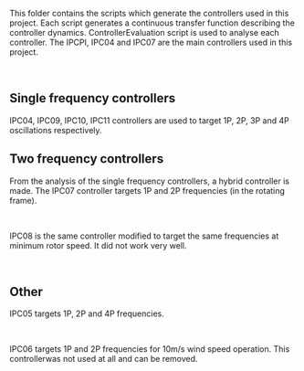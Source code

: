 This folder contains the scripts which generate the controllers used in this
project. Each script generates a continuous transfer function describing the
controller dynamics. ControllerEvaluation script is used to analyse each
controller. The IPCPI, IPC04 and IPC07 are the main controllers used in this
project.

 

Single frequency controllers
----------------------------

IPC04, IPC09, IPC10, IPC11 controllers are used to target 1P, 2P, 3P and 4P
oscillations respectively.

Two frequency controllers
-------------------------

From the analysis of the single frequency controllers, a hybrid controller is
made. The IPC07 controller targets 1P and 2P frequencies (in the rotating
frame).

 

IPC08 is the same controller modified to target the same frequencies at minimum
rotor speed. It did not work very well.

 

Other
-----

IPC05 targets 1P, 2P and 4P frequencies.

 

IPC06 targets 1P and 2P frequencies for 10m/s wind speed operation. This
controllerwas not used at all and can be removed.
